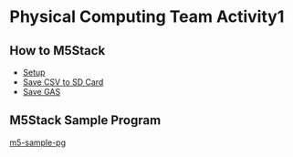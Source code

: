 # Physical Computing Team Activity1

## How to M5Stack
- [Setup](/howto_m5stack/setup.md)
- [Save CSV to SD Card](/howto_m5stack/save_csv_sd.md)
- [Save GAS](/howto_m5stack/save_gas.md)


## M5Stack Sample Program
[m5-sample-pg](/m5-sample-pg/)
